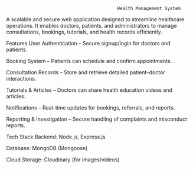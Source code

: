                                               Health Management System
A scalable and secure web application designed to streamline healthcare operations. It enables doctors, patients, and administrators to manage consultations, bookings, tutorials, and health records efficiently.

Features
User Authentication – Secure signup/login for doctors and patients.

Booking System – Patients can schedule and confirm appointments.

Consultation Records – Store and retrieve detailed patient–doctor interactions.

Tutorials & Articles – Doctors can share health education videos and articles.

Notifications – Real-time updates for bookings, referrals, and reports.

Reporting & Investigation – Secure handling of complaints and misconduct reports.

Tech Stack
Backend: Node.js, Express.js

Database: MongoDB (Mongoose)

Cloud Storage: Cloudinary (for images/videos)
